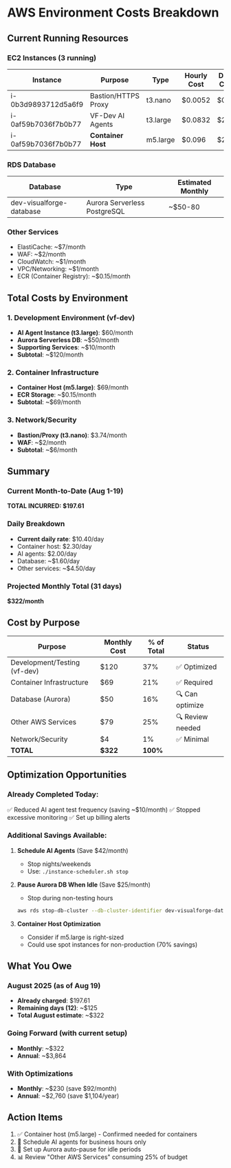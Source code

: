 # AWS Environment Costs Breakdown

## Current Running Resources

### EC2 Instances (3 running)
| Instance | Purpose | Type | Hourly Cost | Daily Cost | Monthly Cost |
|----------|---------|------|-------------|------------|--------------|
| i-0b3d9893712d5a6f9 | Bastion/HTTPS Proxy | t3.nano | $0.0052 | $0.12 | $3.74 |
| i-0af59b7036f7b0b77 | VF-Dev AI Agents | t3.large | $0.0832 | $2.00 | $60.00 |
| i-0af59b7036f7b0b77 | **Container Host** | m5.large | $0.096 | $2.30 | $69.12 |

### RDS Database
| Database | Type | Estimated Monthly |
|----------|------|------------------|
| dev-visualforge-database | Aurora Serverless PostgreSQL | ~$50-80 |

### Other Services
- ElastiCache: ~$7/month
- WAF: ~$2/month
- CloudWatch: ~$1/month
- VPC/Networking: ~$1/month
- ECR (Container Registry): ~$0.15/month

## Total Costs by Environment

### 1. Development Environment (vf-dev)
- **AI Agent Instance (t3.large)**: $60/month
- **Aurora Serverless DB**: ~$50/month
- **Supporting Services**: ~$10/month
- **Subtotal**: ~$120/month

### 2. Container Infrastructure
- **Container Host (m5.large)**: $69/month
- **ECR Storage**: ~$0.15/month
- **Subtotal**: ~$69/month

### 3. Network/Security
- **Bastion/Proxy (t3.nano)**: $3.74/month
- **WAF**: ~$2/month
- **Subtotal**: ~$6/month

## Summary

### Current Month-to-Date (Aug 1-19)
**TOTAL INCURRED: $197.61**

### Daily Breakdown
- **Current daily rate**: $10.40/day
- Container host: $2.30/day
- AI agents: $2.00/day
- Database: ~$1.60/day
- Other services: ~$4.50/day

### Projected Monthly Total (31 days)
**$322/month**

## Cost by Purpose

| Purpose | Monthly Cost | % of Total | Status |
|---------|-------------|------------|--------|
| Development/Testing (vf-dev) | $120 | 37% | ✅ Optimized |
| Container Infrastructure | $69 | 21% | ✅ Required |
| Database (Aurora) | $50 | 16% | 🔍 Can optimize |
| Other AWS Services | $79 | 25% | 🔍 Review needed |
| Network/Security | $4 | 1% | ✅ Minimal |
| **TOTAL** | **$322** | **100%** | |

## Optimization Opportunities

### Already Completed Today:
✅ Reduced AI agent test frequency (saving ~$10/month)
✅ Stopped excessive monitoring
✅ Set up billing alerts

### Additional Savings Available:

1. **Schedule AI Agents** (Save $42/month)
   - Stop nights/weekends
   - Use: `./instance-scheduler.sh stop`

2. **Pause Aurora DB When Idle** (Save $25/month)
   - Stop during non-testing hours
   ```bash
   aws rds stop-db-cluster --db-cluster-identifier dev-visualforge-database
   ```

3. **Container Host Optimization**
   - Consider if m5.large is right-sized
   - Could use spot instances for non-production (70% savings)

## What You Owe

### August 2025 (as of Aug 19)
- **Already charged**: $197.61
- **Remaining days (12)**: ~$125
- **Total August estimate**: ~$322

### Going Forward (with current setup)
- **Monthly**: ~$322
- **Annual**: ~$3,864

### With Optimizations
- **Monthly**: ~$230 (save $92/month)
- **Annual**: ~$2,760 (save $1,104/year)

## Action Items

1. ✅ Container host (m5.large) - Confirmed needed for containers
2. 📅 Schedule AI agents for business hours only
3. 📅 Set up Aurora auto-pause for idle periods
4. 📊 Review "Other AWS Services" consuming 25% of budget
